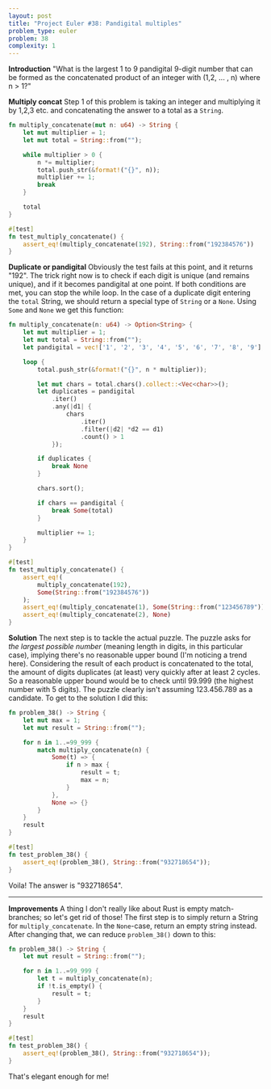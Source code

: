 ```yaml
---
layout: post
title: "Project Euler #38: Pandigital multiples"
problem_type: euler
problem: 38
complexity: 1
---
```




**Introduction**
"What is the largest 1 to 9 pandigital 9-digit number that can be formed as the concatenated product of an integer with (1,2, ... , n) where n > 1?"

**Multiply concat**
Step 1 of this problem is taking an integer and multiplying it by 1,2,3 etc. and concatenating the answer to a total as a `String`.

```rust
fn multiply_concatenate(mut n: u64) -> String {
    let mut multiplier = 1;
    let mut total = String::from("");

    while multiplier > 0 {
        n *= multiplier;
        total.push_str(&format!("{}", n));
        multiplier += 1;
        break
    }

    total
}

#[test]
fn test_multiply_concatenate() {
    assert_eq!(multiply_concatenate(192), String::from("192384576"))
}
```

**Duplicate or pandigital**
Obviously the test fails at this point, and it returns "192". The trick right now is to check if each digit is unique (and remains unique), and if it becomes pandigital at one point. If both conditions are met, you can stop the while loop. In the case of a duplicate digit entering the `total` String, we should return a special type of `String` or a `None`. Using `Some` and `None` we get this function:

```rust
fn multiply_concatenate(n: u64) -> Option<String> {
    let mut multiplier = 1;
    let mut total = String::from("");
    let pandigital = vec!['1', '2', '3', '4', '5', '6', '7', '8', '9'];

    loop {
        total.push_str(&format!("{}", n * multiplier));

        let mut chars = total.chars().collect::<Vec<char>>();
        let duplicates = pandigital
            .iter()
            .any(|d1| {
                chars
                    .iter()
                    .filter(|d2| *d2 == d1)
                    .count() > 1
            });

        if duplicates {
            break None
        }

        chars.sort();

        if chars == pandigital {
            break Some(total)
        }

        multiplier += 1;
    }
}

#[test]
fn test_multiply_concatenate() {
    assert_eq!(
        multiply_concatenate(192),
        Some(String::from("192384576"))
    );
    assert_eq!(multiply_concatenate(1), Some(String::from("123456789")));
    assert_eq!(multiply_concatenate(2), None)
}
```

**Solution**
The next step is to tackle the actual puzzle. The puzzle asks for _the largest possible number_ (meaning length in digits, in this particular case), implying there's no reasonable upper bound (I'm noticing a trend here). Considering the result of each product is concatenated to the total, the amount of digits duplicates (at least) very quickly after at least 2 cycles. So a reasonable upper bound would be to check until 99.999 (the highest number with 5 digits). The puzzle clearly isn't assuming 123.456.789 as a candidate. To get to the solution I did this:

```rust
fn problem_38() -> String {
    let mut max = 1;
    let mut result = String::from("");

    for n in 1..=99_999 {
        match multiply_concatenate(n) {
            Some(t) => {
                if n > max {
                    result = t;
                    max = n;
                }
            },
            None => {}
        }
    }
    result
}

#[test]
fn test_problem_38() {
    assert_eq!(problem_38(), String::from("932718654"));
}
```

Voila! The answer is "932718654".

---

**Improvements**
A thing I don't really like about Rust is empty match-branches; so let's get rid of those! The first step is to simply return a String for `multiply_concatenate`. In the `None`-case, return an empty string instead. After changing that, we can reduce `problem_38()` down to this:

```rust
fn problem_38() -> String {
    let mut result = String::from("");

    for n in 1..=99_999 {
        let t = multiply_concatenate(n);
        if !t.is_empty() {
            result = t;
        }
    }
    result
}

#[test]
fn test_problem_38() {
    assert_eq!(problem_38(), String::from("932718654"));
}
```

That's elegant enough for me!


